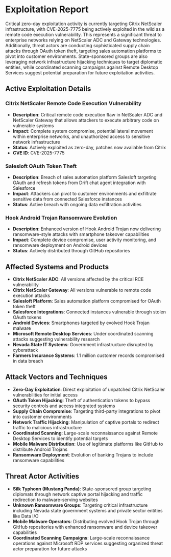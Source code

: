 # Exploitation Report

Critical zero-day exploitation activity is currently targeting Citrix NetScaler infrastructure, with CVE-2025-7775 being actively exploited in the wild as a remote code execution vulnerability. This represents a significant threat to enterprise networks relying on NetScaler ADC and Gateway technologies. Additionally, threat actors are conducting sophisticated supply chain attacks through OAuth token theft, targeting sales automation platforms to pivot into customer environments. State-sponsored groups are also leveraging network infrastructure hijacking techniques to target diplomatic entities, while coordinated scanning campaigns against Remote Desktop Services suggest potential preparation for future exploitation activities.

## Active Exploitation Details

### Citrix NetScaler Remote Code Execution Vulnerability
- **Description**: Critical remote code execution flaw in NetScaler ADC and NetScaler Gateway that allows attackers to execute arbitrary code on vulnerable systems
- **Impact**: Complete system compromise, potential lateral movement within enterprise networks, and unauthorized access to sensitive network infrastructure
- **Status**: Actively exploited as zero-day, patches now available from Citrix
- **CVE ID**: CVE-2025-7775

### Salesloft OAuth Token Theft
- **Description**: Breach of sales automation platform Salesloft targeting OAuth and refresh tokens from Drift chat agent integration with Salesforce
- **Impact**: Attackers can pivot to customer environments and exfiltrate sensitive data from connected Salesforce instances
- **Status**: Active breach with ongoing data exfiltration activities

### Hook Android Trojan Ransomware Evolution
- **Description**: Enhanced version of Hook Android Trojan now delivering ransomware-style attacks with smartphone takeover capabilities
- **Impact**: Complete device compromise, user activity monitoring, and ransomware deployment on Android devices
- **Status**: Actively distributed through GitHub repositories

## Affected Systems and Products

- **Citrix NetScaler ADC**: All versions affected by the critical RCE vulnerability
- **Citrix NetScaler Gateway**: All versions vulnerable to remote code execution attacks
- **Salesloft Platform**: Sales automation platform compromised for OAuth token theft
- **Salesforce Integrations**: Connected instances vulnerable through stolen OAuth tokens
- **Android Devices**: Smartphones targeted by evolved Hook Trojan malware
- **Microsoft Remote Desktop Services**: Under coordinated scanning attacks suggesting vulnerability research
- **Nevada State IT Systems**: Government infrastructure disrupted by cyberattack
- **Farmers Insurance Systems**: 1.1 million customer records compromised in data breach

## Attack Vectors and Techniques

- **Zero-Day Exploitation**: Direct exploitation of unpatched Citrix NetScaler vulnerabilities for initial access
- **OAuth Token Hijacking**: Theft of authentication tokens to bypass security controls and access integrated systems
- **Supply Chain Compromise**: Targeting third-party integrations to pivot into customer environments
- **Network Traffic Hijacking**: Manipulation of captive portals to redirect traffic to malicious infrastructure
- **Coordinated Scanning**: Large-scale reconnaissance against Remote Desktop Services to identify potential targets
- **Mobile Malware Distribution**: Use of legitimate platforms like GitHub to distribute Android Trojans
- **Ransomware Deployment**: Evolution of banking Trojans to include ransomware capabilities

## Threat Actor Activities

- **Silk Typhoon (Mustang Panda)**: State-sponsored group targeting diplomats through network captive portal hijacking and traffic redirection to malware-serving websites
- **Unknown Ransomware Groups**: Targeting critical infrastructure including Nevada state government systems and private sector entities like Data I/O
- **Mobile Malware Operators**: Distributing evolved Hook Trojan through GitHub repositories with enhanced ransomware and device takeover capabilities
- **Coordinated Scanning Campaigns**: Large-scale reconnaissance operations against Microsoft RDP services suggesting organized threat actor preparation for future attacks